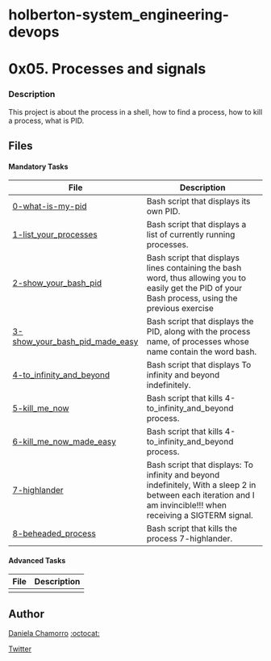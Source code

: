 # holberton-system_engineering-devops

# 0x05. Processes and signals
### Description
This project is about the process in a shell, how to find a process, how to kill a process, what is PID.


## Files
#### Mandatory Tasks

| File | Description |
| ------ | ------ |
| [0-what-is-my-pid](0-what-is-my-pid) | Bash script that displays its own PID. |
| [1-list_your_processes](1-list_your_processes) | Bash script that displays a list of currently running processes. |
| [2-show_your_bash_pid](2-show_your_bash_pid) | Bash script that displays lines containing the bash word, thus allowing you to easily get the PID of your Bash process, using the previous exercise |
| [3-show_your_bash_pid_made_easy](3-show_your_bash_pid_made_easy) | Bash script that displays the PID, along with the process name, of processes whose name contain the word bash. |
| [4-to_infinity_and_beyond](4-to_infinity_and_beyond) | Bash script that displays To infinity and beyond indefinitely. |
| [5-kill_me_now](5-kill_me_now) | Bash script that kills 4-to_infinity_and_beyond process. |
| [6-kill_me_now_made_easy](6-kill_me_now_made_easy) | Bash script that kills 4-to_infinity_and_beyond process. |
| [7-highlander](7-highlander) | Bash script that displays: To infinity and beyond indefinitely, With a sleep 2 in between each iteration and I am invincible!!! when receiving a SIGTERM signal. |
| [8-beheaded_process](8-beheaded_process) | Bash script that kills the process 7-highlander. |

#### Advanced Tasks
| File | Description |
| ------ | ------ |
| []() |  |


## Author

[Daniela Chamorro](https://www.linkedin.com/in/daniela-alexandra-chamorro-guerrero-666805a1/) [:octocat:](https://github.com/dalexach)

[Twitter](https://twitter.com/dalexach)
